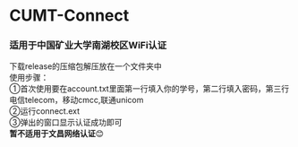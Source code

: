 # CUMT-Connect
### 适用于中国矿业大学南湖校区WiFi认证<br>
下载release的压缩包解压放在一个文件夹中<br>
使用步骤：<br>
①首次使用要在account.txt里面第一行填入你的学号，第二行填入密码，第三行电信telecom，移动cmcc,联通unicom<br>
②运行connect.ext<br>
③弹出的窗口显示认证成功即可<br>
**暂不适用于文昌网络认证**:blush:
